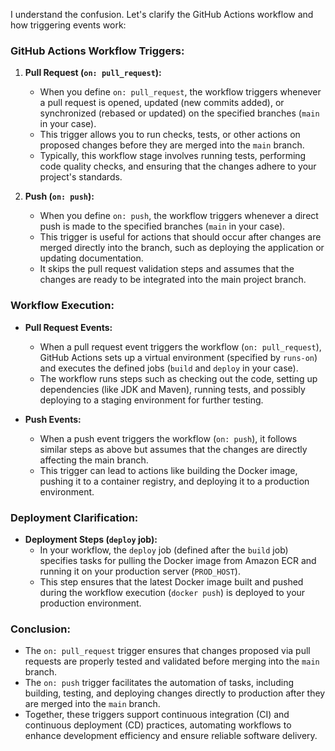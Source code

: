 I understand the confusion. Let's clarify the GitHub Actions workflow and how triggering events work:

### GitHub Actions Workflow Triggers:

1. **Pull Request (`on: pull_request`):**
   - When you define `on: pull_request`, the workflow triggers whenever a pull request is opened, updated (new commits added), or synchronized (rebased or updated) on the specified branches (`main` in your case).
   - This trigger allows you to run checks, tests, or other actions on proposed changes before they are merged into the `main` branch.
   - Typically, this workflow stage involves running tests, performing code quality checks, and ensuring that the changes adhere to your project's standards.

2. **Push (`on: push`):**
   - When you define `on: push`, the workflow triggers whenever a direct push is made to the specified branches (`main` in your case).
   - This trigger is useful for actions that should occur after changes are merged directly into the branch, such as deploying the application or updating documentation.
   - It skips the pull request validation steps and assumes that the changes are ready to be integrated into the main project branch.

### Workflow Execution:

- **Pull Request Events:**
  - When a pull request event triggers the workflow (`on: pull_request`), GitHub Actions sets up a virtual environment (specified by `runs-on`) and executes the defined jobs (`build` and `deploy` in your case).
  - The workflow runs steps such as checking out the code, setting up dependencies (like JDK and Maven), running tests, and possibly deploying to a staging environment for further testing.

- **Push Events:**
  - When a push event triggers the workflow (`on: push`), it follows similar steps as above but assumes that the changes are directly affecting the main branch.
  - This trigger can lead to actions like building the Docker image, pushing it to a container registry, and deploying it to a production environment.

### Deployment Clarification:

- **Deployment Steps (`deploy` job):**
  - In your workflow, the `deploy` job (defined after the `build` job) specifies tasks for pulling the Docker image from Amazon ECR and running it on your production server (`PROD_HOST`).
  - This step ensures that the latest Docker image built and pushed during the workflow execution (`docker push`) is deployed to your production environment.

### Conclusion:

- The `on: pull_request` trigger ensures that changes proposed via pull requests are properly tested and validated before merging into the `main` branch.
- The `on: push` trigger facilitates the automation of tasks, including building, testing, and deploying changes directly to production after they are merged into the `main` branch.
- Together, these triggers support continuous integration (CI) and continuous deployment (CD) practices, automating workflows to enhance development efficiency and ensure reliable software delivery.